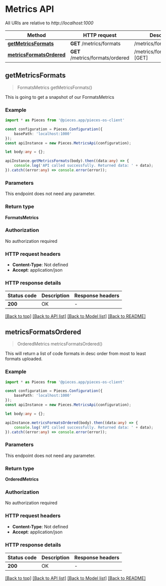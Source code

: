 # Metrics API

All URIs are relative to *http://localhost:1000*

Method | HTTP request | Description
------------- | ------------- | -------------
[**getMetricsFormats**](MetricsApi#getmetricsformats) | **GET** /metrics/formats | /metrics/formats [GET]
[**metricsFormatsOrdered**](MetricsApi#metricsformatsordered) | **GET** /metrics/formats/ordered | /metrics/formats/ordered [GET]


## **getMetricsFormats**
> FormatsMetrics getMetricsFormats()

This is going to get a snapshot of our FormatsMetrics

### Example

```typescript
import * as Pieces from '@pieces.app/pieces-os-client'

const configuration = Pieces.Configuration({
    basePath: 'localhost:1000'
});
const apiInstance = new Pieces.MetricsApi(configuration);

let body:any = {};

apiInstance.getMetricsFormats(body).then((data:any) => {
    console.log('API called successfully. Returned data: ' + data);
}).catch((error:any) => console.error(error));
```


### Parameters
This endpoint does not need any parameter.


### Return type

**FormatsMetrics**

### Authorization

No authorization required

### HTTP request headers

- **Content-Type**: Not defined
- **Accept**: application/json


### HTTP response details
| Status code | Description | Response headers |
|-------------|-------------|------------------|
**200** | OK |  -  |

[[Back to top]](#) [[Back to API list]](README#documentation-for-api-endpoints) [[Back to Model list]](README#documentation-for-models) [[Back to README]](README)

## **metricsFormatsOrdered**
> OrderedMetrics metricsFormatsOrdered()

This will return a list of code formats in desc order from most to least formats uploaded.

### Example

```typescript
import * as Pieces from '@pieces.app/pieces-os-client'

const configuration = Pieces.Configuration({
    basePath: 'localhost:1000'
});
const apiInstance = new Pieces.MetricsApi(configuration);

let body:any = {};

apiInstance.metricsFormatsOrdered(body).then((data:any) => {
    console.log('API called successfully. Returned data: ' + data);
}).catch((error:any) => console.error(error));
```


### Parameters
This endpoint does not need any parameter.


### Return type

**OrderedMetrics**

### Authorization

No authorization required

### HTTP request headers

- **Content-Type**: Not defined
- **Accept**: application/json


### HTTP response details
| Status code | Description | Response headers |
|-------------|-------------|------------------|
**200** | OK |  -  |

[[Back to top]](#) [[Back to API list]](README#documentation-for-api-endpoints) [[Back to Model list]](README#documentation-for-models) [[Back to README]](README)


